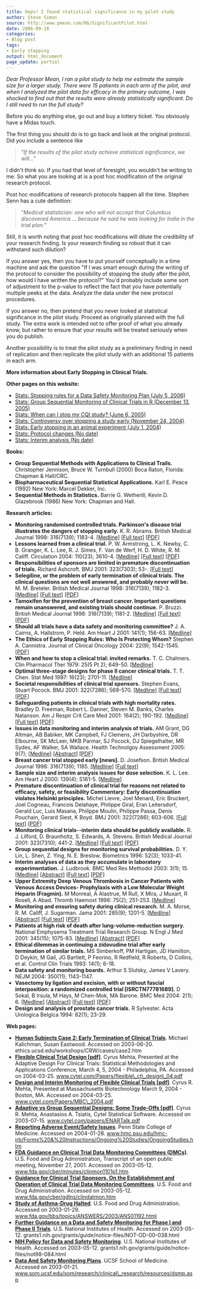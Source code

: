 ```yaml
---
title: Oops! I found statistical significance in my pilot study
author: Steve Simon
source: http://www.pmean.com/06/SignificantPilot.html
date: 2006-09-18
categories:
- Blog post
tags:
- Early stopping
output: html_document
page_update: partial
---
```


*Dear Professor Mean, I ran a pilot study to help me estimate the sample
size for a larger study. There were 15 patients in each arm of the
pilot, and when I analyzed the pilot data for efficacy in the primary
outcome, I was shocked to find out that the results were already
statistically significant. Do I still need to run the full study?*

Before you do anything else, go out and buy a lottery ticket. You
obviously have a Midas touch.

The first thing you should do is to go back and look at the original
protocol. Did you include a sentence like

> *"If the results of the pilot study achieve statistical significance,
> we will\..."*

I didn't think so. If you had that level of foresight, you wouldn't be
writing to me. So what you are looking at is a post hoc modification of
the original research protocol.

Post hoc modifications of research protocols happen all the time.
Stephen Senn has a cute definition:

> *"Medical statistician: one who will not accept that Columbus
> discovered America \... because he said he was looking for India in
> the trial plan."*

Still, it is worth noting that post hoc modifications will dilute the
credibility of your research finding. Is your research finding so robust
that it can withstand such dilution?

If you answer yes, then you have to put yourself conceptually in a time
machine and ask the question "If I was smart enough during the writing
of the protocol to consider the possibility of stopping the study after
the pilot, how would I have written the protocol?" You'd probably
include some sort of adjustment to the p-value to reflect the fact that
you have potentially multiple peeks at the data. Analyze the data under
the new protocol procedures.

If you answer no, then pretend that you never looked at statistical
significance in the pilot study. Proceed as originally planned with the
full study. The extra work is intended not to offer proof of what you
already know, but rather to ensure that your results will be treated
seriously when you do publish.

Another possibility is to treat the pilot study as a preliminary finding
in need of replication and then replicate the pilot study with an
additional 15 patients in each arm.

**More information about Early Stopping in Clinical Trials.**

**Other pages on this website:**

-   [Stats: Stopping rules for a Data Safety Monitoring Plan (July
    5, 2006)](http://StoppingRules.asp)
-   [Stats: Group Sequential Monitoring of Clinical Trials in R
    (December
    13, 2005)](http://www.pmean.com/weblog2005/GroupSequential.html)
-   [Stats: When can I stop my CQI study? (June
    6, 2005)](http://www.pmean.com/weblog2005/StopStudy.html)
-   [Stats: Controversy over stopping a study early (November
    24, 2004)](http://www.pmean.com/weblog2004/EarlyStoppingControversy.html)
-   [Stats: Early stopping in an animal experiment (July
    1, 2004)](http://www.pmean.com/weblog2004/EarlyStoppingAnimal.html)
-   [Stats: Protocol changes (No date)](../ask/protocol.asp)
-   [Stats: Interim analysis (No date)](../plan/interim.asp)

**Books:**

-   **Group Sequential Methods with Applications to Clinical Trails.**
    Christopher Jennison, Bruce W. Turnbull (2000) Boca Raton, Florida:
    Chapman & Hall/CRC.
-   **Biopharmaceutical Sequential Statistical Applications.** Karl E.
    Peace (1992) New York: Marcel Dekker, Inc.
-   **Sequential Methods in Statistics.** Barrie G. Wetherill, Kevin D.
    Glazebrook (1986) New York: Chapman and Hall.

**Research articles:**

-   **Monitoring randomised controlled trials. Parkinson's disease
    trial illustrates the dangers of stopping early.** K. R. Abrams.
    British Medical Journal 1998: 316(7139); 1183-4.
    [\[Medline\]](http://www.ncbi.nlm.nih.gov/entrez/query.fcgi?cmd=Retrieve&db=PubMed&list_uids=9552993&dopt=Abstract)
    [\[Full text\]](http://bmj.com/cgi/content/full/316/7139/1183)
    [\[PDF\]](http://www.pubmedcentral.gov/picrender.fcgi?artid=1112981&blobtype=pdf)
-   **Lessons learned from a clinical trial.** P. W. Armstrong, L. K.
    Newby, C. B. Granger, K. L. Lee, R. J. Simes, F. Van de Werf, H. D.
    White, R. M. Califf. Circulation 2004: 110(23); 3610-4.
    [\[Medline\]](http://www.ncbi.nlm.nih.gov/entrez/query.fcgi?cmd=Retrieve&db=PubMed&list_uids=15583090&dopt=Abstract)
    [\[Full
    text\]](http://circ.ahajournals.org/cgi/content/full/110/23/3610)
    [\[PDF\]](http://www.circ.ahajournals.org/cgi/reprint/110/23/3610.pdf)
-   **Responsibilities of sponsors are limited in premature
    discontinuation of trials.** Richard Ashcroft. BMJ 2001: 323(7303);
    53-. [\[Full text\]](http://bmj.com/cgi/content/full/323/7303/53)
-   **Selegiline, or the problem of early termination of clinical
    trials. The clinical questions are not well answered, and probably
    never will be.** M. M. Breteler. British Medical Journal 1998:
    316(7139); 1182-3.
    [\[Medline\]](http://www.ncbi.nlm.nih.gov/entrez/query.fcgi?cmd=Retrieve&db=PubMed&list_uids=955299&dopt=Abstract)
    [\[Full text\]](http://bmj.com/cgi/content/full/316/7139/1182)
    [\[PDF\]](http://www.pubmedcentral.gov/picrender.fcgi?artid=1112980&blobtype=pdf)
-   **Tamoxifen for the prevention of breast cancer. Important questions
    remain unanswered, and existing trials should continue.** P. Bruzzi.
    British Medical Journal 1998: 316(7139); 1181-2.
    [\[Medline\]](http://www.ncbi.nlm.nih.gov/entrez/query.fcgi?cmd=Retrieve&db=PubMed&list_uids=9552991&dopt=Abstract)
    [\[Full text\]](http://bmj.com/cgi/content/full/316/7139/1181)
    [\[PDF\]](http://www.pubmedcentral.gov/picrender.fcgi?artid=1112979&blobtype=pdf)
-   **Should all trials have a data safety and monitoring
    committee?** J. A. Cairns, A. Hallstrom, P. Held. Am Heart J 2001:
    141(1); 156-63.
    [\[Medline\]](http://www.ncbi.nlm.nih.gov/entrez/query.fcgi?cmd=Retrieve&db=PubMed&list_uids=11136502&dopt=Abstract)
-   **The Ethics of Early Stopping Rules: Who Is Protecting Whom?**
    Stephen A. Cannistra. Journal of Clinical Oncology 2004: 22(9);
    1542-1545.
    [\[PDF\]](http://www.jco.org/cgi/content/full/22/9/1542?etoc)
-   **When and how to stop a clinical trial: invited remarks.** T. C.
    Chalmers. Clin Pharmacol Ther 1979: 25(5 Pt 2); 649-50.
    [\[Medline\]](http://www.ncbi.nlm.nih.gov/entrez/query.fcgi?cmd=Retrieve&db=PubMed&list_uids=373948&dopt=Abstract)
-   **Optimal three-stage designs for phase II cancer clinical
    trials.** T. T. Chen. Stat Med 1997: 16(23); 2701-11.
    [\[Medline\]](http://www.ncbi.nlm.nih.gov/entrez/query.fcgi?cmd=Retrieve&db=PubMed&list_uids=9421870&dopt=Abstract)
-   **Societal responsibilities of clinical trial sponsors.** Stephen
    Evans, Stuart Pocock. BMJ 2001: 322(7286); 569-570.
    [\[Medline\]](http://www.ncbi.nlm.nih.gov/entrez/query.fcgi?cmd=Retrieve&db=PubMed&list_uids=11238141&dopt=Abstract)
    [\[Full text\]](http://bmj.com/cgi/content/full/322/7286/569)
    [\[PDF\]](http://bmj.com/cgi/reprint/322/7286/569.pdf)
-   **Safeguarding patients in clinical trials with high mortality
    rates.** Bradley D. Freeman, Robert L. Danner, Steven M. Banks,
    Charles Natanson. Am J Respir Crit Care Med 2001: 164(2); 190-192.
    [\[Medline\]](http://www.ncbi.nlm.nih.gov/entrez/query.fcgi?cmd=Retrieve&db=PubMed&list_uids=11463585&dopt=Abstract)
    [\[Full
    text\]](http://ajrccm.atsjournals.org/cgi/content/full/164/2/190)
    [\[PDF\]](http://ajrccm.atsjournals.org/cgi/reprint/164/2/190.pdf)
-   **Issues in data monitoring and interim analysis of trials.** AM
    Grant, DG Altman, AB Babiker, MK Campbell, FJ Clemens, JH
    Darbyshire, DR Elbourne, SK McLeer, MKB Parmar, SJ Pocock, DJ
    Spiegelhalter, MR Sydes, AF Walker, SA Wallace. Health Technolgoy
    Assessment 2005: 9(7);
    [\[Medline\]](http://www.ncbi.nlm.nih.gov/entrez/query.fcgi?cmd=Retrieve&db=PubMed&list_uids=15763038&dopt=Abstract)
    [\[Abstract\]](http://www.hta.ac.uk/execsumm/summ907.htm)
    [\[PDF\]](http://www.hta.ac.uk/fullmono/mon907.pdf)
-   **Breast cancer trial stopped early \[news\].** D. Josefson. British
    Medical Journal 1998: 316(7139); 1185.
    [\[Medline\]](http://www.ncbi.nlm.nih.gov/entrez/query.fcgi?cmd=Retrieve&db=PubMed&list_uids=9583923&dopt=Abstract)
    [\[Full text\]](http://bmj.com/cgi/content/full/316/7139/1185/d)
-   **Sample size and interim analysis issues for dose selection.** K.
    L. Lee. Am Heart J 2000: 139(4); S161-5.
    [\[Medline\]](http://www.ncbi.nlm.nih.gov/entrez/query.fcgi?cmd=Retrieve&db=PubMed&list_uids=10740124&dopt=Abstract)
-   **Premature discontinuation of clinical trial for reasons not
    related to efficacy, safety, or feasibility Commentary: Early
    discontinuation violates Helsinki principles.** Michel Lievre, Joel
    Menard, Eric Bruckert, Joel Cogneau, Francois Delahaye, Philippe
    Giral, Eran Leitersdorf, Gerald Luc, Luis Masana, Philippe Moulin,
    Philippe Passa, Denis Pouchain, Gerard Siest, K Boyd. BMJ 2001:
    322(7286); 603-606. [\[Full
    text\]](http://bmj.com/cgi/content/full/322/7286/603)
    [\[PDF\]](http://bmj.com/cgi/reprint/322/7286/603.pdf)
-   **Monitoring clinical trials\--interim data should be publicly
    available.** R. J. Lilford, D. Braunholtz, S. Edwards, A. Stevens.
    British Medical Journal 2001: 323(7310); 441-2.
    [\[Medline\]](http://www.ncbi.nlm.nih.gov/entrez/query.fcgi?cmd=Retrieve&db=PubMed&list_uids=11520848&dopt=Abstract)
    [\[Full text\]](http://bmj.com/cgi/content/full/323/7310/441)
    [\[PDF\]](http://bmj.com/cgi/reprint/323/7310/441.pdf)
-   **Group sequential designs for monitoring survival
    probabilities.** D. Y. Lin, L. Shen, Z. Ying, N. E. Breslow.
    Biometrics 1996: 52(3); 1033-41.
-   **Interim analyses of data as they accumulate in laboratory
    experimentation.** J. Ludbrook. BMC Med Res Methodol 2003: 3(1); 15.
    [\[Medline\]](http://www.ncbi.nlm.nih.gov/entrez/query.fcgi?cmd=Retrieve&db=PubMed&list_uids=12930561&dopt=Abstract)
    [\[Abstract\]](http://www.biomedcentral.com/1471-2288/3/15/abstract)
    [\[Full text\]](http://www.biomedcentral.com/1471-2288/3/15)
    [\[PDF\]](http://www.biomedcentral.com/content/pdf/1471-2288-3-15.pdf)
-   **Upper Extremity Deep Venous Thrombosis in Cancer Patients with
    Venous Access Devices- Prophylaxis with a Low Molecular Weight
    Heparin (Fragmin).** M Monreal, A Alastrue, M Rull, X Mira, J
    Muxart, R Rosell, A Abad. Thromb Haemost 1996: 75(2); 251-253.
    [\[Medline\]](http://www.ncbi.nlm.nih.gov/entrez/query.fcgi?cmd=Retrieve&db=PubMed&list_uids=8815570&dopt=Abstract)
-   **Monitoring and ensuring safety during clinical research.** M. A.
    Morse, R. M. Califf, J. Sugarman. Jama 2001: 285(9); 1201-5.
    [\[Medline\]](http://www.ncbi.nlm.nih.gov/entrez/query.fcgi?cmd=Retrieve&db=PubMed&list_uids=11231751&dopt=Abstract)
    [\[Abstract\]](http://jama.ama-assn.org/cgi/content/abstract/285/9/1201)
    [\[Full
    text\]](http://jama.ama-assn.org/cgi/content/full/285/9/1201)
    [\[PDF\]](http://jama.ama-assn.org/cgi/reprint/285/9/1201.pdf)
-   **Patients at high risk of death after lung-volume-reduction
    surgery.** National Emphysema Treatment Trial Research Group. N Engl
    J Med 2001: 345(15); 1075-83.
    [\[Medline\]](http://www.ncbi.nlm.nih.gov/entrez/query.fcgi?cmd=Retrieve&db=PubMed&list_uids=11596586&dopt=Abstract)
    [\[Abstract\]](http://content.nejm.org/cgi/content/abstract/345/15/1075)
    [\[PDF\]](http://content.nejm.org/cgi/reprint/345/15/1075.pdf)
-   **Ethical dilemmas in continuing a zidovudine trial after early
    termination of similar trials.** MS Simberkoff, PM Hartigan, JD
    Hamilton, D Deykin, M Gail, JG Bartlett, P Feorino, R Redfield, R
    Roberts, D Collins, et al. Control Clin Trials 1993: 14(1); 6-18.
-   **Data safety and monitoring boards.** Arthur S Slutsky, James V
    Lavery. NEJM 2004: 350(11); 1143-1147.
-   **Vasectomy by ligation and excision, with or without fascial
    interposition: a randomized controlled trial \[ISRCTN77781689\].** D
    Sokal, B Irsula, M Hays, M Chen-Mok, MA Barone. BMC Med 2004: 2(1);
    6.
    [\[Medline\]](http://www.ncbi.nlm.nih.gov/entrez/query.fcgi?cmd=Retrieve&db=PubMed&list_uids=15056388&dopt=Abstract)
    [\[Abstract\]](http://www.biomedcentral.com/1741-7015/2/6/abstract)
    [\[Full text\]](http://www.biomedcentral.com/1741-7015/2/6)
    [\[PDF\]](http://www.biomedcentral.com/content/pdf/1741-7015-2-6.pdf)
-   **Design and analysis of prostate cancer trials.** R Sylvester. Acta
    Urologica Belgica 1994: 62(1); 23-29.

**Web pages:**

-   **[Human Subjects Case 2: Early Termination of Clinical
    Trials](http://ethics.ucsd.edu/workshops/CRW/cases/case2.htm)**.
    Michael Kalichman, Susan Eastwood. Accessed on 2003-06-20.
    ethics.ucsd.edu/workshops/CRW/cases/case2.htm
-   **[Flexible Clinical Trial Design
    \[pdf\]](http://www.cytel.com/Papers/flexible_ct_design_04.pdf)**.
    Cyrus Mehta, Presented at the Adaptive Design For Clinical Trials:
    Statistical Methodologies and Applications Conference, March 4, 5,
    2004 - Philadelphia, PA. Accessed on 2004-03-25.
    www.cytel.com/Papers/flexible\_ct\_design\_04.pdf
-   **[Design and Interim Monitoring of Flexible Clinical Trials
    \[pdf\]](http://www.cytel.com/Papers/MBC_2004.pdf)**. Cyrus R.
    Mehta, Presented at Massachusetts Biotechnology March 9, 2004 -
    Boston, MA. Accessed on 2004-03-25.
    www.cytel.com/Papers/MBC\_2004.pdf
-   **[Adaptive vs Group Sequential Designs: Some Trade-Offs
    \[pdf\]](http://www.cytel.com/papers/ENARTalk.pdf)**. Cyrus R.
    Mehta, Anastasios A. Tsiatis, Cytel Statistical Software. Accessed
    on 2003-07-15. www.cytel.com/papers/ENARTalk.pdf
-   **[Reporting Adverse Event/Safety
    Issues](http://www.hmc.psu.edu/hmc-irb/Forms%20&%20Instructions/Ongoing%20Studies/OngoingStudies.htm)**.
    Penn State College of Medicine. Accessed on 2004-01-28.
    www.hmc.psu.edu/hmc-irb/Forms%20&%20Instructions/Ongoing%20Studies/OngoingStudies.htm
-   **[FDA Guidance on Clinical Trial Data Monitoring Committees
    (DMCs)](http://www.fda.gov/cber/minutes/clinmon1101p1.htm)**. U.S.
    Food and Drug Administration, Transcript of an open public meeting,
    November 27, 2001. Accessed on 2003-05-12.
    www.fda.gov/cber/minutes/clinmon1101p1.htm
-   **[Guidance for Clinical Trial Sponsors. On the Establishment and
    Operation of Clinical Trial Data Monitoring
    Committees](http://www.fda.gov/cber/gdlns/clindatmon.htm)**. U.S.
    Food and Drug Administration. Accessed on 2003-05-12.
    www.fda.gov/cber/gdlns/clindatmon.htm
-   **[Study of Asthma-Drug
    Halted](http://www.fda.gov/bbs/topics/ANSWERS/2003/ANS01192.html)**.
    U.S. Food and Drug Administration. Accessed on 2003-01-29.
    www.fda.gov/bbs/topics/ANSWERS/2003/ANS01192.html
-   **[Further Guidance on a Data and Safety Monitoring for Phase I and
    Phase II
    Trials](http://grants1.nih.gov/grants/guide/notice-files/NOT-OD-00-038.html)**.
    U.S. National Institutes of Health. Accessed on 2003-05-12.
    grants1.nih.gov/grants/guide/notice-files/NOT-OD-00-038.html
-   **[NIH Policy for Data and Safety
    Monitoring](http://grants1.nih.gov/grants/guide/notice-files/not98-084.html)**.
    U.S. National Institutes of Health. Accessed on 2003-05-12.
    grants1.nih.gov/grants/guide/notice-files/not98-084.html
-   **[Data And Safety Monitoring
    Plans](http://www.som.ucsf.edu/som/research/clinical_research/resources/dsmp.asp)**.
    UCSF School of Medicine. Accessed on 2003-01-21.
    www.som.ucsf.edu/som/research/clinical\_research/resources/dsmp.asp
